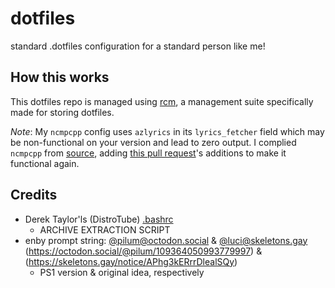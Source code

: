 # dotfiles
standard .dotfiles configuration for a standard person like me!

## How this works
This dotfiles repo is managed using [rcm](https://github.com/thoughtbot/rcm), a management suite specifically made for storing dotfiles.

*Note*: My `ncmpcpp` config uses `azlyrics` in its `lyrics_fetcher` field which may be non-functional on your version and lead to zero output. I complied `ncmpcpp` from [source](https://github.com/ncmpcpp/ncmpcpp), adding [this pull request](https://github.com/ncmpcpp/ncmpcpp/pull/544)'s additions to make it functional again.

## Credits
- Derek Taylor'ls (DistroTube) [.bashrc](https://gitlab.com/dwt1/dotfiles/-/blob/master/.bashrc)
  - ARCHIVE EXTRACTION SCRIPT
- enby prompt string: [@pilum@octodon.social](https://octodon.social/@pilum) & [@luci@skeletons.gay](https://skeletons.gay/luci) (https://octodon.social/@pilum/109364050993779997) & (https://skeletons.gay/notice/APhg3kERrrDlealSQy)
  - PS1 version & original idea, respectively
